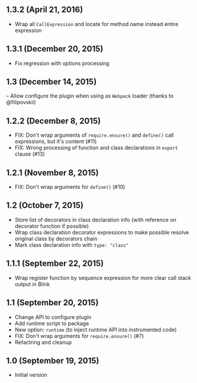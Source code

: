 ## 1.3.2 (April 21, 2016)

- Wrap all `CallExpression` and locate for method name instead entire expression

## 1.3.1 (December 20, 2015)

- Fix regression with options processing

## 1.3 (December 14, 2015)

– Allow configure the plugin when using as `Webpack` loader (thanks to @filipovskii)

## 1.2.2 (December 8, 2015)

- FIX: Don't wrap arguments of `require.ensure()` and `define()` call expressions, but it's content (#11)
- FIX: Wrong processing of function and class declarations in `export` clause (#13)

## 1.2.1 (November 8, 2015)

- FIX: Don't wrap arguments for `define()` (#10)

## 1.2 (October 7, 2015)

- Store list of decorators in class declaration info (with reference on decorator function if possible)
- Wrap class declaration decorator expressions to make possible resolve original class by decorators chain
- Mark class declaration info with `type: "class"`

## 1.1.1 (September 22, 2015)

- Wrap register function by sequence expression for more clear call stack output in Blink

## 1.1 (September 20, 2015)

- Change API to configure plugin
- Add runtime script to package
- New option: `runtime` (to inject runtime API into instrumented code)
- FIX: Don't wrap arguments for `require.ensure()` (#7)
- Refactring and cleanup

## 1.0 (September 19, 2015)

- Initial version
